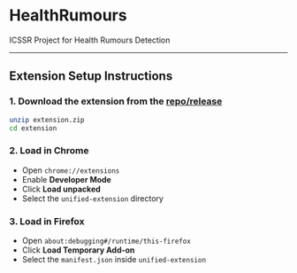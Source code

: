 # HealthRumours

ICSSR Project for Health Rumours Detection

---
## Extension Setup Instructions
### 1. Download the extension from the [repo/release](https://github.com/am-3/HealthRumours/releases)
```bash
unzip extension.zip
cd extension
```

### 2. Load in Chrome
- Open `chrome://extensions`
- Enable **Developer Mode**
- Click **Load unpacked**
- Select the `unified-extension` directory

### 3. Load in Firefox
- Open `about:debugging#/runtime/this-firefox`
- Click **Load Temporary Add-on**
- Select the `manifest.json` inside `unified-extension`
